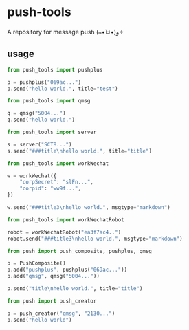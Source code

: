 # push-tools

A repository for message push (๑•̀ㅂ•́)و✧

## usage

```python
from push_tools import pushplus

p = pushplus("069ac...")
p.send("hello world.", title="test")
```

```python
from push_tools import qmsg

q = qmsg("5004...")
q.send("hello world.")
```

```python
from push_tools import server

s = server("SCT8...")
s.send("###title\nhello world.", title="title")
```

```python
from push_tools import workWechat

w = workWechat({
    "corpSecret": "slFn...",
    "corpid": "ww9f...",
})

w.send("###title3\nhello world.", msgtype="markdown")
```

```python
from push_tools import workWechatRobot

robot = workWechatRobot("ea3f7ac4..")
robot.send("###title3\nhello world.", msgtype="markdown")
```

```python
from push import push_composite, pushplus, qmsg

p = PushComposite()
p.add("pushplus", pushplus("069ac..."))
p.add("qmsg", qmsg("5004..."))

p.send("title\nhello world.", title="title")
```

```python
from push import push_creator

p = push_creator("qmsg", "2130...")
p.send("hello world")
```
